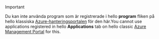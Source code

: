> [!IMPORTANT]
> <span data-ttu-id="2377e-101">Du kan inte använda program som är registrerade i hello **program** fliken på hello klassiska [Azure-hanteringsportalen](https://manage.windowsazure.com/) för den här.</span><span class="sxs-lookup"><span data-stu-id="2377e-101">You cannot use applications registered in hello **Applications** tab on hello classic [Azure Management Portal](https://manage.windowsazure.com/) for this.</span></span>
> 
> 

